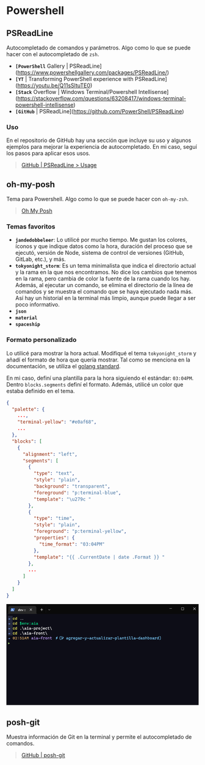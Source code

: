 # Powershell

## PSReadLine

Autocompletado de comandos y parámetros. Algo como lo que se puede hacer con el
autocompletado de `zsh`.

- **`[PowerShell`** Gallery |
  PSReadLine](https://www.powershellgallery.com/packages/PSReadLine/)
- **`[YT`** | Transforming PowerShell experience with
  PSReadLine](https://youtu.be/Q11sSltuTE0)
- **`[Stack`** Overflow | Windows Terminal/Powershell
  Intellisense](https://stackoverflow.com/questions/63208417/windows-terminal-powershell-intellisense)
- **`[GitHub`** | PSReadLine](https://github.com/PowerShell/PSReadLine)

### Uso

En el repositorio de GitHub hay una sección que incluye su uso y algunos
ejemplos para mejorar la experiencia de autocompletado. En mi caso, seguí los
pasos para aplicar esos usos.

> [GitHub | PSReadLine > Usage](https://github.com/PowerShell/PSReadLine#usage)

## oh-my-posh

Tema para Powershell. Algo como lo que se puede hacer con `oh-my-zsh`.

> [Oh My Posh](https://ohmyposh.dev/)

### Temas favoritos

- **`jandedobbeleer`**: Lo utilicé por mucho tiempo. Me gustan los colores,
  íconos y que indique datos como la hora, duración del proceso que se ejecutó,
  versión de Node, sistema de control de versiones (GitHub, GitLab, etc.), y
  más.
- **`tokyonight_storm`**: Es un tema minimalista que indica el directorio actual
  y la rama en la que nos encontramos. No dice los cambios que tenemos en la
  rama, pero cambia de color la fuente de la rama cuando los hay. Además, al
  ejecutar un comando, se elimina el directorio de la línea de comandos y se
  muestra el comando que se haya ejecutado nada más. Así hay un historial en la
  terminal más limpio, aunque puede llegar a ser poco informativo.
- **`json`**
- **`material`**
- **`spaceship`**

### Formato personalizado

Lo utilicé para mostrar la hora actual. Modifiqué el tema `tokyonight_storm` y
añadí el formato de hora que quería mostrar. Tal como se menciona en la
documentación, se utiliza el
[golang standard](https://yourbasic.org/golang/format-parse-string-time-date-example/).

En mi caso, definí una plantilla para la hora siguiendo el estándar: `03:04PM`.
Dentro `blocks.segments` definí el formato. Además, utilicé un color que estaba
definido en el tema.

```json
{
  "palette": {
    ...,
    "terminal-yellow": "#e0af68",
    ...
  },
  "blocks": [
    {
      "alignment": "left",
      "segments": [
        {
          "type": "text",
          "style": "plain",
          "background": "transparent",
          "foreground": "p:terminal-blue",
          "template": "\u279c "
        },
        {
          "type": "time",
          "style": "plain",
          "foreground": "p:terminal-yellow",
          "properties": {
            "time_format": "03:04PM"
          },
          "template": "{{ .CurrentDate | date .Format }} "
        },
        ...
      ]
    }
  ]
}
```

![Formato de hora](./images/oh-my-posh-time.png)

## posh-git

Muestra información de Git en la terminal y permite el autocompletado de
comandos.

> [GitHub | posh-git](https://github.com/dahlbyk/posh-git)

